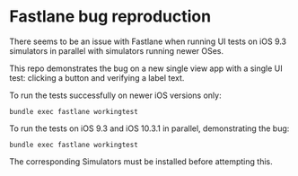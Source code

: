 # Fastlane bug reproduction

There seems to be an issue with Fastlane when running UI tests on iOS 9.3
simulators in parallel with simulators running newer OSes.

This repo demonstrates the bug on a new single view app with a single UI
test: clicking a button and verifying a label text.

To run the tests successfully on newer iOS versions only:

    bundle exec fastlane workingtest

To run the tests on iOS 9.3 and iOS 10.3.1 in parallel, demonstrating
the bug:

    bundle exec fastlane workingtest

The corresponding Simulators must be installed before attempting this.
